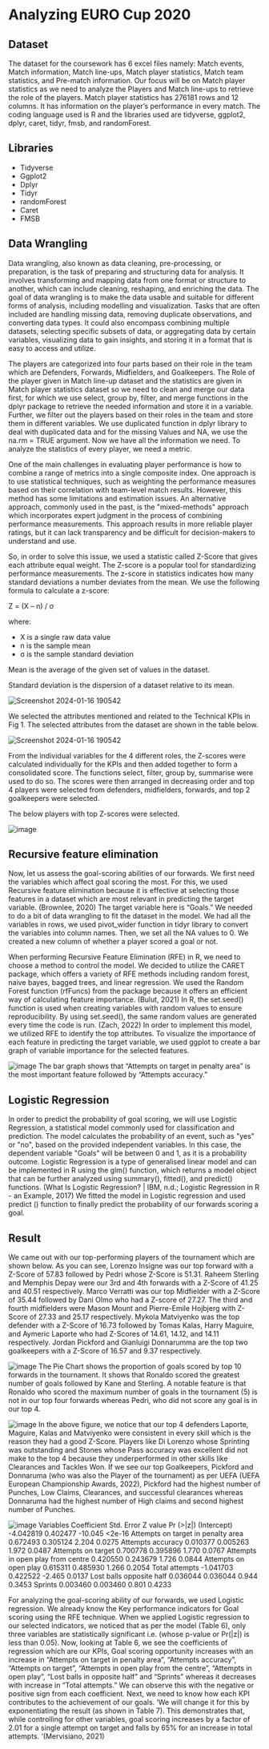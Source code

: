 # Analyzing EURO Cup 2020

## Dataset
The dataset for the coursework has 6 excel files namely: Match events, Match information, Match line-ups, Match player statistics, Match team statistics, and Pre-match information. Our focus will be on Match player statistics as we need to analyze the Players and Match line-ups to retrieve the role of the players. Match player statistics has 276181 rows and 12 columns. It has information on the player’s performance in every match. The coding language used is R and the libraries used are tidyverse, ggplot2, dplyr, caret, tidyr, fmsb, and randomForest.

## Libraries

- Tidyverse
- Ggplot2
- Dplyr
- Tidyr
- randomForest
- Caret
- FMSB

## Data Wrangling
Data wrangling, also known as data cleaning, pre-processing, or preparation, is the task of preparing and structuring data for analysis. It involves transforming and mapping data from one format or structure to another, which can include cleaning, reshaping, and enriching the data. The goal of data wrangling is to make the data usable and suitable for different forms of analysis, including modelling and visualization. Tasks that are often included are handling missing data, removing duplicate observations, and converting data types. It could also encompass combining multiple datasets, selecting specific subsets of data, or aggregating data by certain variables, visualizing data to gain insights, and storing it in a format that is easy to access and utilize.

The players are categorized into four parts based on their role in the team which are Defenders, Forwards, Midfielders, and Goalkeepers. The Role of the player given in Match line-up dataset and the statistics are given in Match player statistics dataset so we need to clean and merge our data first, for which we use select, group by, filter, and merge functions in the dplyr package to retrieve the needed information and store it in a variable. Further, we filter out the players based on their roles in the team and store them in different variables. We use duplicated function in dplyr library to deal with duplicated data and for the missing Values and NA, we use the na.rm = TRUE argument. Now we have all the information we need. To analyze the statistics of every player, we need a metric. 

One of the main challenges in evaluating player performance is how to combine a range of metrics into a single composite index. One approach is to use statistical techniques, such as weighting the performance measures based on their correlation with team-level match results. However, this method has some limitations and estimation issues. An alternative approach, commonly used in the past, is the "mixed-methods" approach which incorporates expert judgment in the process of combining performance measurements. This approach results in more reliable player ratings, but it can lack transparency and be difficult for decision-makers to understand and use.

So, in order to solve this issue, we used a statistic called Z-Score that gives each attribute equal weight. The Z-score is a popular tool for standardizing performance measurements. The z-score in statistics indicates how many standard deviations a number deviates from the mean. We use the following formula to calculate a z-score:

Z = (X – n) / σ

where:
- X is a single raw data value
- n is the sample mean
- σ is the sample standard deviation

Mean is the average of the given set of values in the dataset.

Standard deviation is the dispersion of a dataset relative to its mean.

![Screenshot 2024-01-16 190542](https://github.com/sahilbharti123/EuroCup-Analysis/assets/70895213/50312738-3d03-41e9-9e11-edbb8b6f72a8)

We selected the attributes mentioned and related to the Technical KPIs in Fig 1. The selected attributes from the dataset are shown in the table below.

![Screenshot 2024-01-16 190542](https://github.com/sahilbharti123/EuroCup-Analysis/assets/70895213/3ec8f8c1-df15-4366-8b1e-4ca86d80984b)

From the individual variables for the 4 different roles, the Z-scores were calculated individually for the KPIs and then added together to form a consolidated score. The functions select, filter, group by, summarise were used to do so. The scores were then arranged in decreasing order and top 4 players were selected from defenders, midfielders, forwards, and top 2 goalkeepers were selected. 

The below players with top Z-scores were selected. 

![image](https://github.com/sahilbharti123/EuroCup-Analysis/assets/70895213/2319ec6b-6975-4474-86b9-021657cd2eb9)

## Recursive feature elimination
Now, let us assess the goal-scoring abilities of our forwards. We first need the variables which affect goal scoring the most. For this, we used Recursive feature elimination because it is effective at selecting those features in a dataset which are most relevant in predicting the target variable. (Brownlee, 2020) The target variable here is “Goals.” We needed to do a bit of data wrangling to fit the dataset in the model. We had all the variables in rows, we used pivot_wider function in tidyr library to convert the variables into column names. Then, we set all the NA values to 0. We created a new column of whether a player scored a goal or not. 

When performing Recursive Feature Elimination (RFE) in R, we need to choose a method to control the model. We decided to utilize the CARET package, which offers a variety of RFE methods including random forest, naive bayes, bagged trees, and linear regression. We used the Random Forest function (rfFuncs) from the package because it offers an efficient way of calculating feature importance. (Bulut, 2021) In R, the set.seed() function is used when creating variables with random values to ensure reproducibility. By using set.seed(), the same random values are generated every time the code is run. (Zach, 2022)
In order to implement this model, we utilized RFE to identify the top attributes. To visualize the importance of each feature in predicting the target variable, we used ggplot to create a bar graph of variable importance for the selected features.

 ![image](https://github.com/sahilbharti123/EuroCup-Analysis/assets/70895213/b4881821-1f52-4fd7-a144-5e9857267d7f)
The bar graph shows that “Attempts on target in penalty area” is the most important feature followed by “Attempts accuracy.” 

## Logistic Regression
In order to predict the probability of goal scoring, we will use Logistic Regression, a statistical model commonly used for classification and prediction. The model calculates the probability of an event, such as "yes" or "no", based on the provided independent variables. In this case, the dependent variable "Goals" will be between 0 and 1, as it is a probability outcome. Logistic Regression is a type of generalised linear model and can be implemented in R using the glm() function, which returns a model object that can be further analyzed using summary(), fitted(), and predict() functions. (What Is Logistic Regression? | IBM, n.d.; Logistic Regression in R - an Example, 2017)
We fitted the model in Logistic regression and used predict () function to finally predict the probability of our forwards scoring a goal. 

## Result
We came out with our top-performing players of the tournament which are shown below. As you can see, Lorenzo Insigne was our top forward with a Z-Score of 57.83 followed by Pedri whose Z-Score is 51.31. Raheem Sterling and Memphis Depay were our 3rd and 4th forwards with a Z-Score of 41.25 and 40.51 respectively. Marco Verratti was our top Midfielder with a Z-Score of 35.44 followed by Dani Olmo who had a Z-score of 27.27. The third and fourth midfielders were Mason Mount and Pierre-Emile Hojbjerg with Z-Score of 27.33 and 25.17 respectively. Mykola Matviyenko was the top defender with a Z-Score of 16.73 followed by Tomas Kalas, Harry Maguire, and Aymeric Laporte who had Z-Scores of 14.61, 14.12, and 14.11 respectively. Jordan Pickford and Gianluigi Donnarumma are the top two goalkeepers with a Z-Score of 16.57 and 9.37 respectively.

![image](https://github.com/sahilbharti123/EuroCup-Analysis/assets/70895213/db75e92f-f544-47bc-a19b-86ed7ec081d0)
The Pie Chart shows the proportion of goals scored by top 10 forwards in the tournament. It shows that Ronaldo scored the greatest number of goals followed by Kane and Sterling. A notable feature is that Ronaldo who scored the maximum number of goals in the tournament (5) is not in our top four forwards whereas Pedri, who did not score any goal is in our top 4. 

![image](https://github.com/sahilbharti123/EuroCup-Analysis/assets/70895213/db1ca3d7-3481-43b2-984a-8707cfb1521d)
In the above figure, we notice that our top 4 defenders Laporte, Maguire, Kalas and Matviyenko were consistent in every skill which is the reason they had a good Z-Score. Players like Di Lorenzo whose Sprinting was outstanding and Stones whose Pass accuracy was excellent did not make to the top 4 because they underperformed in other skills like Clearances and Tackles Won. 
If we see our top Goalkeepers, Pickford and Donnaruma (who was also the Player of the tournament) as per UEFA (UEFA European Championship Awards, 2022), Pickford had the highest number of Punches, Low Claims, Clearances, and successful clearances whereas Donnaruma had the highest number of High claims and second highest number of Punches. 
 
![image](https://github.com/sahilbharti123/EuroCup-Analysis/assets/70895213/6d44b7c6-3c08-4300-b055-fe5ad62117d1)
Variables	Coefficient	Std. Error	Z value	Pr (>|z|)
(Intercept)	-4.042819	0.402477	-10.045	<2e-16
Attempts on target in penalty area	0.672493	0.305124	2.204	0.0275
Attempts accuracy	0.010377	0.005263	1.972	0.0487
Attempts on target	0.700778	0.395896	1.770	0.0767
Attempts in open play from centre	0.420550	0.243679	1.726	0.0844
Attempts on open play	0.615311	0.485930	1.266	0.2054
Total attempts	-1.041703	0.422522	-2.465	0.0137
Lost balls opposite half	0.036044	0.036044	0.944	0.3453
Sprints	0.003460	0.003460	0.801	0.4233

For analyzing the goal-scoring ability of our forwards, we used Logistic regression. We already know the Key performance indicators for Goal scoring using the RFE technique. When we applied Logistic regression to our selected indicators, we noticed that as per the model (Table 6), only three variables are statistically significant i.e. (whose p-value or Pr(|z|) is less than 0.05). Now, looking at Table 6, we see the coefficients of regression which are our KPIs, Goal scoring opportunity increases with an increase in “Attempts on target in penalty area”, “Attempts accuracy”, “Attempts on target”, “Attempts in open play from the centre”, “Attempts in open play”, “Lost balls in opposite half” and “Sprints” whereas it decreases with increase in “Total attempts.” We can observe this with the negative or positive sign from each coefficient. 
Next, we need to know how each KPI contributes to the achievement of our goals. ‘We will change it for this by exponentiating the result (as shown in Table 7). This demonstrates that, while controlling for other variables, goal scoring increases by a factor of 2.01 for a single attempt on target and falls by 65% for an increase in total attempts. ‘(Mervisiano, 2021)

